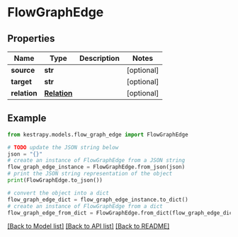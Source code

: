 # FlowGraphEdge


## Properties

Name | Type | Description | Notes
------------ | ------------- | ------------- | -------------
**source** | **str** |  | [optional] 
**target** | **str** |  | [optional] 
**relation** | [**Relation**](Relation.md) |  | [optional] 

## Example

```python
from kestrapy.models.flow_graph_edge import FlowGraphEdge

# TODO update the JSON string below
json = "{}"
# create an instance of FlowGraphEdge from a JSON string
flow_graph_edge_instance = FlowGraphEdge.from_json(json)
# print the JSON string representation of the object
print(FlowGraphEdge.to_json())

# convert the object into a dict
flow_graph_edge_dict = flow_graph_edge_instance.to_dict()
# create an instance of FlowGraphEdge from a dict
flow_graph_edge_from_dict = FlowGraphEdge.from_dict(flow_graph_edge_dict)
```
[[Back to Model list]](../README.md#documentation-for-models) [[Back to API list]](../README.md#documentation-for-api-endpoints) [[Back to README]](../README.md)


